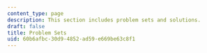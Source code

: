 ```yaml
---
content_type: page
description: This section includes problem sets and solutions.
draft: false
title: Problem Sets
uid: 60b6afbc-30d9-4852-ad59-e669be63c8f1
---
```

